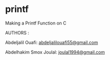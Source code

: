 # printf
Making a Printf Function on C

AUTHORS :

Abdeljalil Ouafi: abdeljalilouafi55@gmail.com

Abdelhakim Smox Joulal: joulal1994@gmail.com


